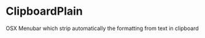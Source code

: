ClipboardPlain
==============

OSX Menubar which strip automatically the formatting from text in clipboard